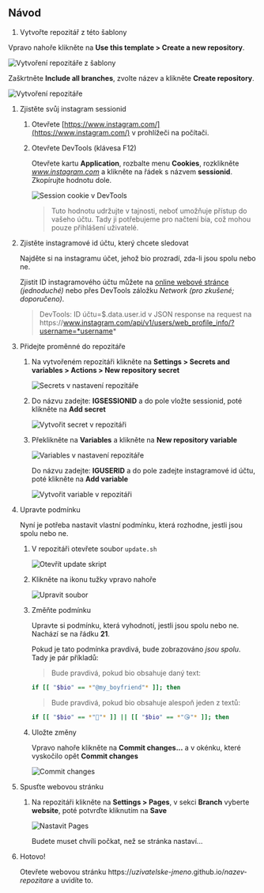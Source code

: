 ## Návod

1. Vytvořte repozitář z této šablony

Vpravo nahoře klikněte na **Use this template > Create a new repository**.

![Vytvoření repozitáře z šablony](./img/use-template.jpeg)

Zaškrtněte **Include all branches**, zvolte název a klikněte **Create repository**.

![Vytvoření repozitáře](./img/create-repo.jpeg)

1. Zjistěte svůj instagram sessionid

	1. Otevřete [https://www.instagram.com/](https://www.instagram.com/) v prohlížeči na počítači.

	1. Otevřete DevTools (klávesa F12)

		Otevřete kartu **Application**, rozbalte menu **Cookies**, rozklikněte *www.instagram.com* a klikněte na řádek s názvem **sessionid**. Zkopírujte hodnotu dole.

		![Session cookie v DevTools](./img/sessionid-devtools.jpeg)

		> Tuto hodnotu udržujte v tajnosti, neboť umožňuje přístup do vašeho účtu. Tady ji potřebujeme pro načtení bia, což mohou pouze přihlášení uživatelé.

1. Zjistěte instagramové id účtu, který chcete sledovat

	Najděte si na instagramu účet, jehož bio prozradí, zda-li jsou spolu nebo ne. 

	Zjistit ID instagramového účtu můžete na [online webové stránce](https://commentpicker.com/instagram-user-id.php) *(jednoduché)* nebo přes DevTools záložku _Network_ *(pro zkušené; doporučeno)*.
	
	> DevTools: ID účtu=$.data.user.id v JSON response na request na https<nolink>://www.instagram.com/api/v1/users/web_profile_info/?username=*username*

1. Přidejte proměnné do repozitáře

	1. Na vytvořeném repozitáři klikněte na **Settings > Secrets and variables > Actions > New repository secret**

		![Secrets v nastavení repozitáře](./img/repo-secrets.jpeg)

	1. Do názvu zadejte: **IGSESSIONID** a do pole vložte sessionid, poté klikněte na **Add secret**

		![Vytvořit secret v repozitáři](./img/add-secret.jpeg)

	1. Překlikněte na **Variables** a klikněte na **New repository variable**

		![Variables v nastavení repozitáře](./img/repo-variables.jpeg)

		Do názvu zadejte: **IGUSERID** a do pole zadejte instagramové id účtu, poté klikněte na **Add variable**

		![Vytvořit variable v repozitáři](./img/add-variable.jpeg)

1. Upravte podmínku

	Nyní je potřeba nastavit vlastní podmínku, která rozhodne, jestli jsou spolu nebo ne.

	1. V repozitáři otevřete soubor `update.sh`

		![Otevřít update skript](./img/open-script.jpeg)

	1. Klikněte na ikonu tužky vpravo nahoře

		![Upravit soubor](./img/edit-file.jpeg)

	1. Změňte podmínku

		Upravte si podmínku, která vyhodnotí, jestli jsou spolu nebo ne. Nachází se na řádku **21**.

		Pokud je tato podmínka pravdivá, bude zobrazováno *jsou spolu*.  
		Tady je pár příkladů:

		> Bude pravdivá, pokud bio obsahuje daný text:

		```bash
		if [[ "$bio" == *"@my_boyfriend"* ]]; then
		```

		> Bude pravdivá, pokud bio obsahuje alespoň jeden z textů:

		```bash
		if [[ "$bio" == *"🤍"* ]] || [[ "$bio" == *"😘"* ]]; then
		```
	
	1. Uložte změny

		Vpravo nahoře klikněte na **Commit changes...** a v okénku, které vyskočilo opět **Commit changes**

		![Commit changes](./img/commit-changes.jpeg)

1. Spusťte webovou stránku

	1. Na repozitáři klikněte na **Settings > Pages**, v sekci **Branch** vyberte **website**, poté potvrďte kliknutím na **Save**

		![Nastavit Pages](./img/setup-pages.jpeg)

		Budete muset chvíli počkat, než se stránka nastaví...

1. Hotovo!

	Otevřete webovou stránku https://*uzivatelske-jmeno*.github.io/*nazev-repozitare* a uvidíte to.
